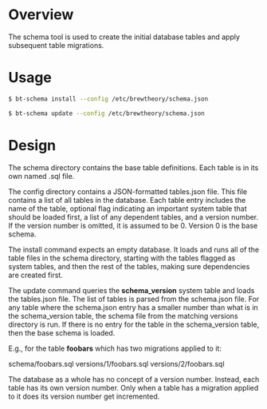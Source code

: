 # Overview

The schema tool is used to create the initial database tables and apply subsequent table migrations.


# Usage

```sh
$ bt-schema install --config /etc/brewtheory/schema.json
```

```sh
$ bt-schema update --config /etc/brewtheory/schema.json
```

# Design

The schema directory contains the base table definitions.  Each table is in its own named .sql file.

The config directory contains a JSON-formatted tables.json file.  This file contains a list of all tables in the database. Each table entry includes the name of the table, optional flag indicating an important system table that should be loaded first, a list of any dependent tables, and a version number.  If the version number is omitted, it is assumed to be 0.  Version 0 is the base schema.

The install command expects an empty database. It loads and runs all of the table files in the schema directory, starting with the tables flagged as system tables, and then the rest of the tables, making sure dependencies are created first.

The update command queries the **schema_version** system table and loads the tables.json file. The list of tables is parsed from the schema.json file. For any table where the schema.json entry has a smaller number than what is in the schema_version table, the schema file from the matching versions directory is run.  If there is no entry for the table in the schema_version table, then the base schema is loaded.

E.g., for the table **foobars** which has two migrations applied to it:

schema/foobars.sql
versions/1/foobars.sql
versions/2/foobars.sql

The database as a whole has no concept of a version number.  Instead, each table has its own version number.  Only when a table has a migration applied to it does its version number get incremented.

